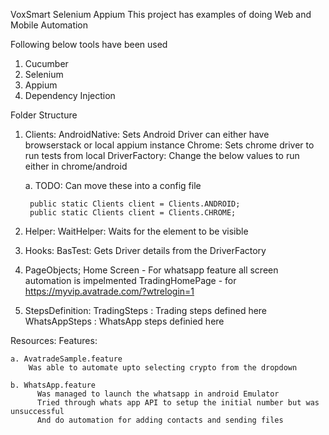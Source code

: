 VoxSmart Selenium Appium 
This project has examples of doing Web and Mobile Automation 

Following below tools have been used
  1. Cucumber
  2. Selenium
  3. Appium
  4. Dependency Injection

Folder Structure
  1. Clients:
      AndroidNative: Sets Android Driver can either have browserstack or local appium instance
      Chrome: Sets chrome driver to run tests from local
      DriverFactory: Change  the below values to run either in chrome/android
        
      a. TODO: Can move these into a config file 
          
          public static Clients client = Clients.ANDROID;
          public static Clients client = Clients.CHROME;
          
  2. Helper:
      WaitHelper: Waits for the element to be visible
  3. Hooks:
      BasTest: Gets Driver details from the DriverFactory
  4. PageObjects;
    Home Screen - For whatsapp feature all screen automation is impelmented
    TradingHomePage - for https://myvip.avatrade.com/?wtrelogin=1
  5. StepsDefinition:
    TradingSteps : Trading steps defined here  
    WhatsAppSteps : WhatsApp steps definied here 


Resources:
  Features:
    
    a. AvatradeSample.feature
        Was able to automate upto selecting crypto from the dropdown
      
    b. WhatsApp.feature
          Was managed to launch the whatsapp in android Emulator 
          Tried through whats app API to setup the initial number but was unsuccessful 
          And do automation for adding contacts and sending files 


      
      
      
